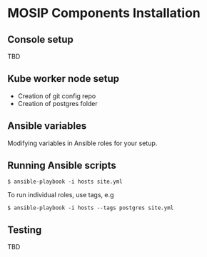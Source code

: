 # MOSIP Components Installation

## Console setup 
TBD
  
## Kube worker node setup
* Creation of git config repo
* Creation of postgres folder

## Ansible variables
Modifying variables in Ansible roles for your  setup.

## Running Ansible scripts
```
$ ansible-playbook -i hosts site.yml
```
To run individual roles, use tags, e.g
```
$ ansible-playbook -i hosts --tags postgres site.yml
```
## Testing 
TBD

